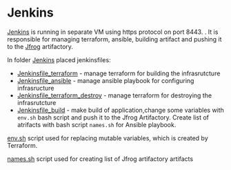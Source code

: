 # Jenkins #

[Jenkins](https://jenkins.iguana-devops.pp.ua:8443/) is running in separate VM using https protocol on port 8443. . It is responsible for managing terraform, ansible, building artifact and pushing it to the [Jfrog](https://jfrog.iguana-devops.pp.ua) artifactory.

In folder [Jenkins](./Jenkins) placed jenkinsfiles:
-  [Jenkinsfile_terraform](./Jenkinsfile_terraform) - manage terraform for building the infrasrutcture
-  [Jenkinsfile_ansible](./Jenkinsfile_ansible) - manage ansible playbook for configuring infrasructure
-  [Jenkinsfile_terraform_destroy](./Jenkinsfile_terraform_destroy) - manage terraform for destroying the infrasrutcture
-  [Jenkinsfile_build](./Jenkinsfile_build) - make build of application,change some variables with `env.sh` bash script and push it to the Jfrog Artifactory. Create list of atrifacts with bash script `names.sh` for Ansible playbook.

[env.sh](./env.sh) script used for replacing mutable variables, which is created by Terraform.

[names.sh](./names.sh) script used for creating list of Jfrog artifactory artifacts 